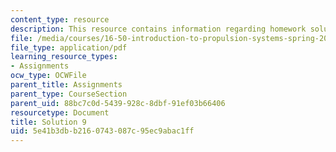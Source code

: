 ```yaml
---
content_type: resource
description: This resource contains information regarding homework solution 9.
file: /media/courses/16-50-introduction-to-propulsion-systems-spring-2012/5e41b3dbb2160743087c95ec9abac1ff_MIT16_50S12_sol9.pdf
file_type: application/pdf
learning_resource_types:
- Assignments
ocw_type: OCWFile
parent_title: Assignments
parent_type: CourseSection
parent_uid: 88bc7c0d-5439-928c-8dbf-91ef03b66406
resourcetype: Document
title: Solution 9
uid: 5e41b3db-b216-0743-087c-95ec9abac1ff
---
```

